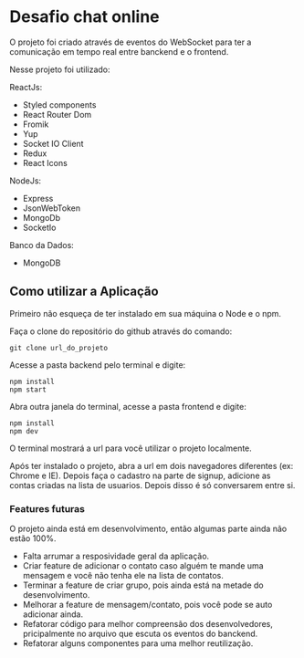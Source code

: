 # Desafio chat online

O projeto foi criado através de eventos do WebSocket para ter a comunicação em tempo real entre banckend e o frontend.

Nesse projeto foi utilizado:

ReactJs:

- Styled components
- React Router Dom
- Fromik
- Yup
- Socket IO Client
- Redux
- React Icons

NodeJs:

- Express
- JsonWebToken
- MongoDb
- SocketIo

Banco da Dados:

- MongoDB

## Como utilizar a Aplicação

Primeiro não esqueça de ter instalado em sua máquina o Node e o npm.

Faça o clone do repositório do github através do comando:

    git clone url_do_projeto

Acesse a pasta backend pelo terminal e digite:

    npm install
    npm start

Abra outra janela do terminal, acesse a pasta frontend e digite:

    npm install
    npm dev

O terminal mostrará a url para você utilizar o projeto localmente.

Após ter instalado o projeto, abra a url em dois navegadores diferentes (ex: Chrome e IE). Depois faça o cadastro na parte de signup, adicione as contas criadas na lista de usuarios. Depois disso é só conversarem entre si.

### Features futuras

O projeto ainda está em desenvolvimento, então algumas parte ainda não estão 100%.

- Falta arrumar a resposividade geral da aplicação.
- Criar feature de adicionar o contato caso alguém te mande uma mensagem e você não tenha ele na lista de contatos.
- Terminar a feature de criar grupo, pois ainda está na metade do desenvolvimento.
- Melhorar a feature de mensagem/contato, pois você pode se auto adicionar ainda.
- Refatorar código para melhor compreensão dos desenvolvedores, pricipalmente no arquivo que escuta os eventos do banckend.
- Refatorar alguns componentes para uma melhor reutilização.